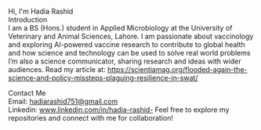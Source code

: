 Hi, I'm Hadia Rashid  
Introduction  
I am a BS (Hons.) student in Applied Microbiology at the University of Veterinary and Animal Sciences, Lahore.
I am passionate about  vaccinology  and exploring  AI-powered vaccine research  to contribute to global health and how science and technology  can be used to solve real world problems
I’m also a science communicator, sharing research and ideas with wider audiences. Read my article at: https://scientiamag.org/flooded-again-the-science-and-policy-missteps-plaguing-resilience-in-swat/

Contact Me  
Email: hadiarashid751@gmail.com  
Linkedin: www.linkedin.com/in/hadia-rashid-
Feel free to explore my repositories and connect with me for collaboration!
